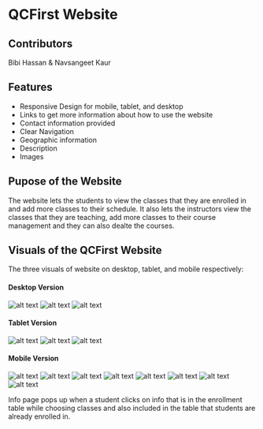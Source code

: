 # QCFirst Website

## Contributors
Bibi Hassan & Navsangeet Kaur

## Features
 * Responsive Design for mobile, tablet, and desktop
 * Links to get more information about how to use the website
 * Contact information provided
 * Clear Navigation
 * Geographic information
 * Description
 * Images



## Pupose of the Website
The website lets the students to view the classes that they are enrolled in and add more classes to their schedule.
It also lets the instructors view the classes that they are teaching, add more classes to their course management and they can also dealte the courses.





## Visuals of the QCFirst Website

The three visuals of website on desktop, tablet, and mobile respectively:

#### Desktop Version

![alt text]()
![alt text]()
![alt text]()

#### Tablet Version

![alt text]()
![alt text]()
![alt text]()

#### Mobile Version

![alt text](https://github.com/bhassan6621/qcfirst/blob/main/QCFirst_UI-UX/mobile/QC%20first%20Home%20page.png)
![alt text](https://github.com/bhassan6621/qcfirst/blob/main/QCFirst_UI-UX/mobile/Sign%20Up%20page.png)
![alt text](https://github.com/bhassan6621/qcfirst/blob/main/QCFirst_UI-UX/mobile/log%20In%20page.png)
![alt text](https://github.com/bhassan6621/qcfirst/blob/main/QCFirst_UI-UX/mobile/Student%20homepage.png)
![alt text](https://github.com/bhassan6621/qcfirst/blob/main/QCFirst_UI-UX/mobile/Enrollemnt%20page-2.png)
![alt text](https://github.com/bhassan6621/qcfirst/blob/main/QCFirst_UI-UX/mobile/Course%20info%20pop%20screen.png)
![alt text](https://github.com/bhassan6621/qcfirst/blob/main/QCFirst_UI-UX/mobile/Professor%20Homepage.png)
![alt text](https://github.com/bhassan6621/qcfirst/blob/main/QCFirst_UI-UX/mobile/Add%20course.png)

Info page pops up when a student clicks on info that is in the enrollment table while choosing classes and also included in the table that students are already enrolled in. 



